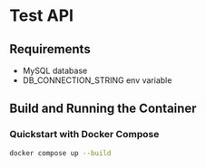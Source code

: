 # Test API
## Requirements
- MySQL database
- DB_CONNECTION_STRING env variable

## Build and Running the Container
### Quickstart with Docker Compose
```bash
docker compose up --build
```
